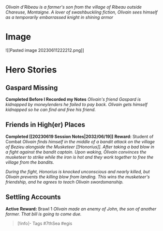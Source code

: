 *Olivain d'Ribeau is a farmer's son from the village of Ribeau outside Chareuse, Montaigne.  A lover of swashbuckling fiction, Olivain sees himself as a temporarily embarrassed knight in shining armor*

# Image
![[Pasted image 20230611222212.png]]

# Hero Stories
## Gaspard Missing
**Completed Before I Recorded my Notes**
*Olivain's friend Gaspard is kidnapped by moneylenders he failed to pay back.  Olivain gets himself kidnapped so he can find and free his friend.*

## Friends in High(er) Places
**Completed [[20230619 Session Notes|2032/06/19]]**
**Reward:** Student of Combat
*Olivain finds himself in the middle of a bandit attack on the village of Bezieu alongside the Musketeer [[Honorius]].  After taking a bad blow in a fight against the bandit captain.  Upon waking, Olivain convinces the musketeer to strike while the iron is hot and they work together to free the village from the bandits.*

*During the fight, Honorius is knocked unconscious and nearly killed, but Olivain prevents the killing blow from landing.  This wins the musketeer's friendship, and he agrees to teach Olivain swordsmanship.*

## Settling Accounts
**Active**
**Reward:** Brawl 1
*Olivain made an enemy of John, the son of another farmer.  That bill is going to come due.*

> [!info]- Tags
> #7thSea #egis 